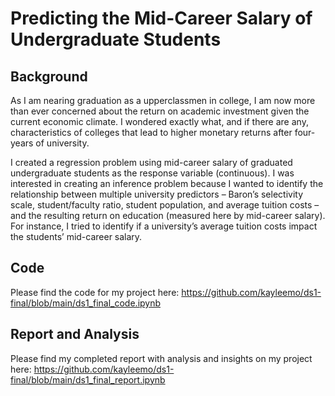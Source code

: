 # Predicting the Mid-Career Salary of Undergraduate Students

## Background
As I am nearing graduation as a upperclassmen in college, I am now more than ever concerned about the return on academic investment given the current economic climate. I wondered exactly what, and if there are any, characteristics of colleges that lead to higher monetary returns after four-years of university. 

I created a regression problem using mid-career salary of graduated undergraduate students as the response variable (continuous). I was interested in creating an inference problem because I wanted to identify the relationship between multiple university predictors –  Baron’s selectivity scale, student/faculty ratio, student population, and average tuition costs – and the resulting return on education (measured here by mid-career salary). For instance, I tried to identify if a university’s average tuition costs impact the students’ mid-career salary. 

## Code
Please find the code for my project here: <https://github.com/kayleemo/ds1-final/blob/main/ds1_final_code.ipynb>

## Report and Analysis
Please find my completed report with analysis and insights on my project here: <https://github.com/kayleemo/ds1-final/blob/main/ds1_final_report.ipynb>
